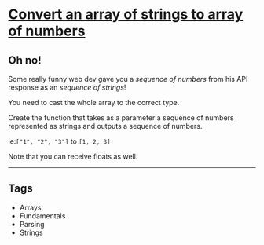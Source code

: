 # [Convert an array of strings to array of numbers](https://www.codewars.com/kata/5783d8f3202c0e486c001d23)

## Oh no!

Some really funny web dev gave you a _sequence of numbers_ from his API response as an _sequence of strings_!

You need to cast the whole array to the correct type.

Create the function that takes as a parameter a sequence of numbers represented as strings and outputs a sequence of numbers.

ie:`["1", "2", "3"]` to `[1, 2, 3]`

Note that you can receive floats as well.

---

## Tags

- Arrays
- Fundamentals
- Parsing
- Strings
